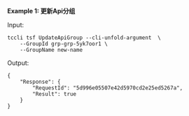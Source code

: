 **Example 1: 更新Api分组**



Input: 

```
tccli tsf UpdateApiGroup --cli-unfold-argument  \
    --GroupId grp-grp-5yk7oor1 \
    --GroupName new-name
```

Output: 
```
{
    "Response": {
        "RequestId": "5d996e05507e42d5970cd2e25ed5267a",
        "Result": true
    }
}
```

